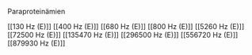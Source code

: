 Paraproteinämien

[[130 Hz (E)]]
[[400 Hz (E)]]
[[680 Hz (E)]]
[[800 Hz (E)]]
[[5260 Hz (E)]]
[[72500 Hz (E)]]
[[135470 Hz (E)]]
[[296500 Hz (E)]]
[[556720 Hz (E)]]
[[879930 Hz (E)]]
